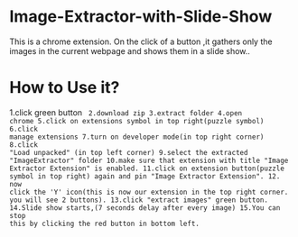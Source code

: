 # Image-Extractor-with-Slide-Show
This is a chrome extension. On the click of a button ,it gathers only the images in the current webpage and shows them in a slide show..

# How to Use it?
1.click green button <Code>
2.download zip
3.extract folder
4.open chrome
5.click on extensions symbol in top right(puzzle symbol)
6.click manage extensions
7.turn on developer mode(in top right corner)
8.click "Load unpacked" (in top left corner)
9.select the extracted "ImageExtractor" folder
10.make sure that extension with title "Image Extractor Extension" is enabled.
11.click on extension button(puzzle symbol in top right) again and pin "Image Extractor Extension".
12. now click the 'Y' icon(this is now our extension in the top right corner. you will see 2 buttons).
13.click "extract images" green button.
14.Slide show starts,(7 seconds delay after every image)
15.You can stop this by clicking the red button in bottom left.
